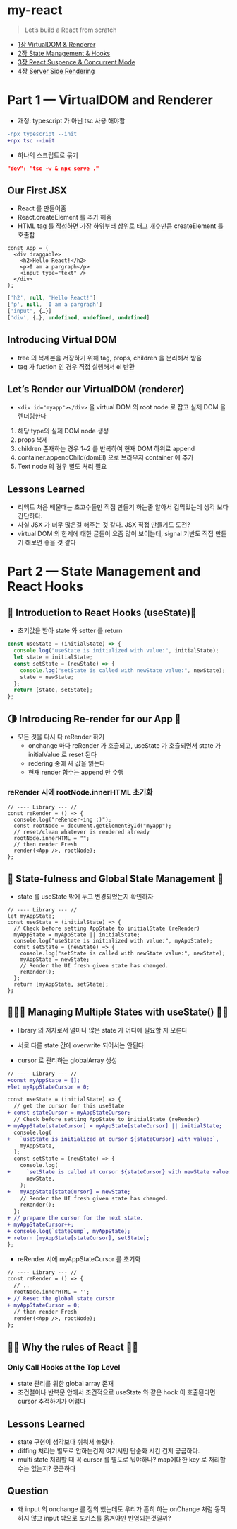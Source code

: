 # my-react

> Let’s build a React from scratch

- [1장 VirtualDOM & Renderer](https://geekpaul.medium.com/lets-build-a-react-from-scratch-part-1-virtualdom-and-renderer-14f4f716de62)
- [2장 State Management & Hooks](https://geekpaul.medium.com/lets-build-a-react-from-scratch-part-2-state-management-and-react-hooks-e771c5c06066)
- [3장 React Suspence & Concurrent Mode](https://geekpaul.medium.com/lets-build-a-react-from-scratch-part-3-react-suspense-and-concurrent-mode-5da8c12aed3f)
- [4장 Server Side Rendering](https://geekpaul.medium.com/lets-build-a-react-from-scratch-part-4-server-side-rendering-and-its-challenges-b7b87c84bbf)

# Part 1 — VirtualDOM and Renderer

- 개정: typescript 가 아닌 tsc 사용 해야함

```diff
-npx typescript --init
+npx tsc --init
```

- 하나의 스크립트로 묶기

```json
"dev": "tsc -w & npx serve ."
```

## Our First JSX

- React 를 만들어줌
- React.createElement 를 추가 해줌
- HTML tag 를 작성하면 가장 하위부터 상위로 태그 개수만큼 createElement 를 호출함

```tsx
const App = (
  <div draggable>
    <h2>Hello React!</h2>
    <p>I am a pargraph</p>
    <input type="text" />
  </div>
);
```

```js
['h2', null, 'Hello React!']
['p', null, 'I am a pargraph']
['input', {…}]
['div', {…}, undefined, undefined, undefined]
```

## Introducing Virtual DOM

- tree 의 복제본을 저장하기 위해 tag, props, children 을 분리해서 받음
- tag 가 fuction 인 경우 직접 실행해서 el 반환

## Let’s Render our VirtualDOM (renderer)

- `<div id="myapp"></div>` 을 virtual DOM 의 root node 로 잡고 실제 DOM 을 렌더링한다

1. 해당 type의 실제 DOM node 생성
2. props 복제
3. children 존재하는 경우 1~2 를 반복하여 현재 DOM 하위로 append
4. container.appendChild(domEl) 으로 브라우저 container 에 추가
5. Text node 의 경우 별도 처리 필요

## Lessons Learned

- 리액트 처음 배울때는 초고수들만 직접 만들기 하는줄 알아서 겁먹었는데 생각 보다 간단하다.
- 사실 JSX 가 너무 많은걸 해주는 것 같다. JSX 직접 만들기도 도전?
- virtual DOM 의 한계에 대한 글들이 요즘 많이 보이는데, signal 기반도 직접 만들기 해보면 좋을 것 같다

# Part 2 — State Management and React Hooks

## 🤹 Introduction to React Hooks (useState)🎪

- 초기값을 받아 state 와 setter 를 return

```ts
const useState = (initialState) => {
  console.log("useState is initialized with value:", initialState);
  let state = initialState;
  const setState = (newState) => {
    console.log("setState is called with newState value:", newState);
    state = newState;
  };
  return [state, setState];
};
```

## 🌗 Introducing Re-render for our App 🌝

- 모든 것을 다시 다 reRender 하기
  - onchange 마다 reRender 가 호출되고, useState 가 호출되면서 state 가 initialValue 로 reset 된다
  - redering 중에 새 값을 잃는다
  - 현재 render 함수는 append 만 수행

### reRender 시에 rootNode.innerHTML 초기화

```tsx
// ---- Library --- //
const reRender = () => {
  console.log("reRender-ing :)");
  const rootNode = document.getElementById("myapp");
  // reset/clean whatever is rendered already
  rootNode.innerHTML = "";
  // then render Fresh
  render(<App />, rootNode);
};
```

## 🍔 State-fulness and Global State Management 🍟

- state 를 useState 밖에 두고 변경되었는지 확인하자

```tsx
// ---- Library --- //
let myAppState;
const useState = (initialState) => {
  // Check before setting AppState to initialState (reRender)
  myAppState = myAppState || initialState;
  console.log("useState is initialized with value:", myAppState);
  const setState = (newState) => {
    console.log("setState is called with newState value:", newState);
    myAppState = newState;
    // Render the UI fresh given state has changed.
    reRender();
  };
  return [myAppState, setState];
};
```

## 👨🏻‍🎤 Managing Multiple States with useState() 😵‍💫

- library 의 저자로서 얼마나 많은 state 가 어디에 필요할 지 모른다
- 서로 다른 state 간에 overwrite 되어서는 안된다

- cursor 로 관리하는 globalArray 생성

```diff
// ---- Library --- //
+const myAppState = [];
+let myAppStateCursor = 0;

const useState = (initialState) => {
  // get the cursor for this useState
+ const stateCursor = myAppStateCursor;
  // Check before setting AppState to initialState (reRender)
+ myAppState[stateCursor] = myAppState[stateCursor] || initialState;
  console.log(
+   `useState is initialized at cursor ${stateCursor} with value:`,
    myAppState,
  );
  const setState = (newState) => {
    console.log(
+     `setState is called at cursor ${stateCursor} with newState value:`,
      newState,
    );
+   myAppState[stateCursor] = newState;
    // Render the UI fresh given state has changed.
    reRender();
  };
+ // prepare the cursor for the next state.
+ myAppStateCursor++;
+ console.log(`stateDump`, myAppState);
+ return [myAppState[stateCursor], setState];
};
```

- reRender 시에 myAppStateCursor 를 초기화

```diff
// ---- Library --- //
const reRender = () => {
  // ..
  rootNode.innerHTML = '';
+ // Reset the global state cursor
+ myAppStateCursor = 0;
  // then render Fresh
  render(<App />, rootNode);
};
```

## ✌🏽 Why the rules of React 🤞🏽

### Only Call Hooks at the Top Level

- state 관리를 위한 global array 존재
- 조건절이나 반복문 안에서 조건적으로 useState 와 같은 hook 이 호출된다면 cursor 추적하기가 어렵다

## Lessons Learned

- state 구현이 생각보다 쉬워서 놀랐다.
- diffing 처리는 별도로 안하는건지 여기서만 단순화 시킨 건지 궁금하다.
- multi state 처리할 때 꼭 cursor 를 별도로 둬야하나? map에대한 key 로 처리할 수는 없는지? 궁금하다

## Question

- 왜 input 의 onchange 를 정의 했는데도 우리가 흔히 하는 onChange 처럼 동작하지 않고 input 밖으로 포커스를 옮겨야만 반영되는것일까?
